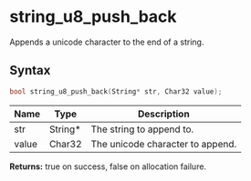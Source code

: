 # string_u8_push_back

Appends a unicode character to the end of a string.

## Syntax

```c
bool string_u8_push_back(String* str, Char32 value);
```

| Name | Type | Description |
| --- | --- | --- |
| str | String* | The string to append to. |
| value | Char32 | The unicode character to append. |

**Returns:** true on success, false on allocation failure.

